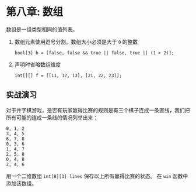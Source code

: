 # 第八章: 数组



数组是一组类型相同的值列表。

1. 数组元素使用逗号分割。数组大小必须是大于 `0` 的整数

    ```solidity
    bool[3] b = [false, false && true || false, true || (1 > 2)];
    ```

2. 声明时省略数组维度

    ```solidity
    int[][] f = [[11, 12, 13], [21, 22, 23]];    
    ```


## 实战演习

对于井字棋游戏，是否有玩家赢得比赛的规则是有三个棋子连成一条直线，我们把所有可能的连成一条线的情况列举出来：

```
0, 1, 2
3, 4, 5
6, 7, 8
0, 3, 6
1, 4, 7
2, 5, 8
0, 4, 8
2, 4, 6
```


用一个二维数组 `int[8][3] lines` 保存以上所有赢得比赛的状态。 在 `win` 函数中添加该数组。